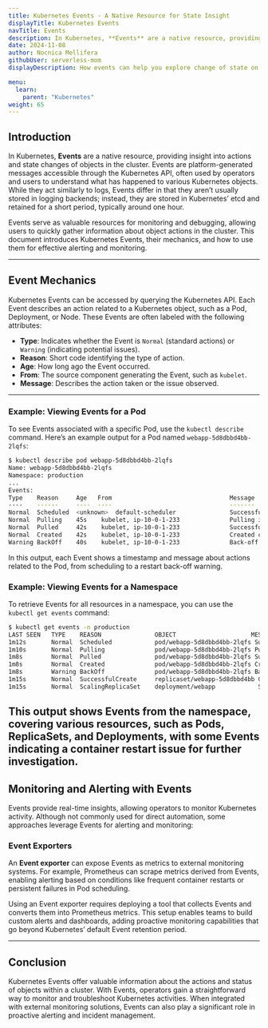 ```yaml
---
title: Kubernetes Events - A Native Resource for State Insight
displayTitle: Kubernetes Events
navTitle: Events
description: In Kubernetes, **Events** are a native resource, providing insight into actions and state changes of objects in the cluster. Events are platform-generated messages accessible through the Kubernetes API, often used by operators and users to understand what has happened to various Kubernetes objects.
date: 2024-11-08
author: Nocnica Mellifera
githubUser: serverless-mom
displayDescription: How events can help you explore change of state on your cluster

menu:
  learn:
    parent: "Kubernetes"
weight: 65
---
```


## Introduction

In Kubernetes, **Events** are a native resource, providing insight into actions and state changes of objects in the cluster. Events are platform-generated messages accessible through the Kubernetes API, often used by operators and users to understand what has happened to various Kubernetes objects. While they act similarly to logs, Events differ in that they aren’t usually stored in logging backends; instead, they are stored in Kubernetes’ etcd and retained for a short period, typically around one hour.

Events serve as valuable resources for monitoring and debugging, allowing users to quickly gather information about object actions in the cluster. This document introduces Kubernetes Events, their mechanics, and how to use them for effective alerting and monitoring.

---

## Event Mechanics

Kubernetes Events can be accessed by querying the Kubernetes API. Each Event describes an action related to a Kubernetes object, such as a Pod, Deployment, or Node. These Events are often labeled with the following attributes:
- **Type**: Indicates whether the Event is `Normal` (standard actions) or `Warning` (indicating potential issues).
- **Reason**: Short code identifying the type of action.
- **Age**: How long ago the Event occurred.
- **From**: The source component generating the Event, such as `kubelet`.
- **Message**: Describes the action taken or the issue observed.

---

### Example: Viewing Events for a Pod

To see Events associated with a specific Pod, use the `kubectl describe` command. Here’s an example output for a Pod named `webapp-5d8dbbd4bb-2lqfs`:

```bash
$ kubectl describe pod webapp-5d8dbbd4bb-2lqfs
Name: webapp-5d8dbbd4bb-2lqfs
Namespace: production
...
Events:
Type    Reason     Age   From                                 Message
----    ------     ----  ----                                 -------
Normal  Scheduled  <unknown>  default-scheduler               Successfully assigned production/webapp-5d8dbbd4bb-2lqfs
Normal  Pulling    45s    kubelet, ip-10-0-1-233              Pulling image "webapp:v1.2"
Normal  Pulled     42s    kubelet, ip-10-0-1-233              Successfully pulled image "webapp:v1.2"
Normal  Created    42s    kubelet, ip-10-0-1-233              Created container webapp
Warning BackOff    40s    kubelet, ip-10-0-1-233              Back-off restarting failed container
```

In this output, each Event shows a timestamp and message about actions related to the Pod, from scheduling to a restart back-off warning.

### Example: Viewing Events for a Namespace

To retrieve Events for all resources in a namespace, you can use the `kubectl get events` command:

```bash
$ kubectl get events -n production
LAST SEEN   TYPE    REASON               OBJECT                     MESSAGE
1m12s       Normal  Scheduled            pod/webapp-5d8dbbd4bb-2lqfs Successfully assigned production/webapp-5d8dbbd4bb-2lqfs
1m10s       Normal  Pulling              pod/webapp-5d8dbbd4bb-2lqfs Pulling image "webapp:v1.2"
1m8s        Normal  Pulled               pod/webapp-5d8dbbd4bb-2lqfs Successfully pulled image "webapp:v1.2"
1m8s        Normal  Created              pod/webapp-5d8dbbd4bb-2lqfs Created container webapp
1m8s        Warning BackOff              pod/webapp-5d8dbbd4bb-2lqfs Back-off restarting failed container
1m15s       Normal  SuccessfulCreate     replicaset/webapp-5d8dbbd4bb Created pod: webapp-5d8dbbd4bb-2lqfs
1m15s       Normal  ScalingReplicaSet    deployment/webapp            Scaled up replica set webapp-5d8dbbd4bb to 1
```

This output shows Events from the namespace, covering various resources, such as Pods, ReplicaSets, and Deployments, with some Events indicating a container restart issue for further investigation.
---

## Monitoring and Alerting with Events

Events provide real-time insights, allowing operators to monitor Kubernetes activity. Although not commonly used for direct automation, some approaches leverage Events for alerting and monitoring:

### Event Exporters

An **Event exporter** can expose Events as metrics to external monitoring systems. For example, Prometheus can scrape metrics derived from Events, enabling alerting based on conditions like frequent container restarts or persistent failures in Pod scheduling. 

Using an Event exporter requires deploying a tool that collects Events and converts them into Prometheus metrics. This setup enables teams to build custom alerts and dashboards, adding proactive monitoring capabilities that go beyond Kubernetes’ default Event retention period.

---

## Conclusion

Kubernetes Events offer valuable information about the actions and status of objects within a cluster. With Events, operators gain a straightforward way to monitor and troubleshoot Kubernetes activities. When integrated with external monitoring solutions, Events can also play a significant role in proactive alerting and incident management.